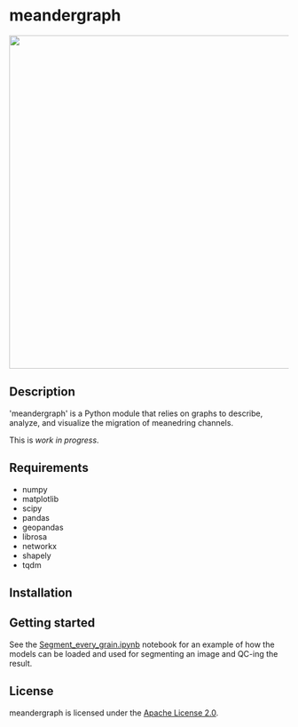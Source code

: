 # meandergraph

<img src="https://github.com/zsylvester/meandergraph/blob/main/meander_graph_1.svg" width="600">

## Description

'meandergraph' is a Python module that relies on graphs to describe, analyze, and visualize the migration of meanedring channels.

This is *work in progress*.


## Requirements

- numpy
- matplotlib
- scipy
- pandas
- geopandas
- librosa
- networkx
- shapely
- tqdm

## Installation


## Getting started

See the [Segment_every_grain.ipynb](https://github.com/zsylvester/segmenteverygrain/blob/main/segmenteverygrain/Segment_every_grain.ipynb) notebook for an example of how the models can be loaded and used for segmenting an image and QC-ing the result.

## License

meandergraph is licensed under the [Apache License 2.0](https://github.com/zsylvester/meandergraph/blob/master/LICENSE.txt).
